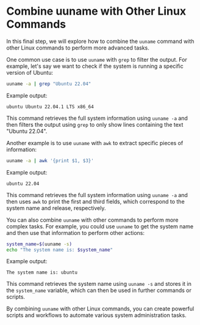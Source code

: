 # Combine uuname with Other Linux Commands

In this final step, we will explore how to combine the `uuname` command with other Linux commands to perform more advanced tasks.

One common use case is to use `uuname` with `grep` to filter the output. For example, let's say we want to check if the system is running a specific version of Ubuntu:

```bash
uuname -a | grep "Ubuntu 22.04"
```

Example output:

```
ubuntu Ubuntu 22.04.1 LTS x86_64
```

This command retrieves the full system information using `uuname -a` and then filters the output using `grep` to only show lines containing the text "Ubuntu 22.04".

Another example is to use `uuname` with `awk` to extract specific pieces of information:

```bash
uuname -a | awk '{print $1, $3}'
```

Example output:

```
ubuntu 22.04
```

This command retrieves the full system information using `uuname -a` and then uses `awk` to print the first and third fields, which correspond to the system name and release, respectively.

You can also combine `uuname` with other commands to perform more complex tasks. For example, you could use `uuname` to get the system name and then use that information to perform other actions:

```bash
system_name=$(uuname -s)
echo "The system name is: $system_name"
```

Example output:

```
The system name is: ubuntu
```

This command retrieves the system name using `uuname -s` and stores it in the `system_name` variable, which can then be used in further commands or scripts.

By combining `uuname` with other Linux commands, you can create powerful scripts and workflows to automate various system administration tasks.
